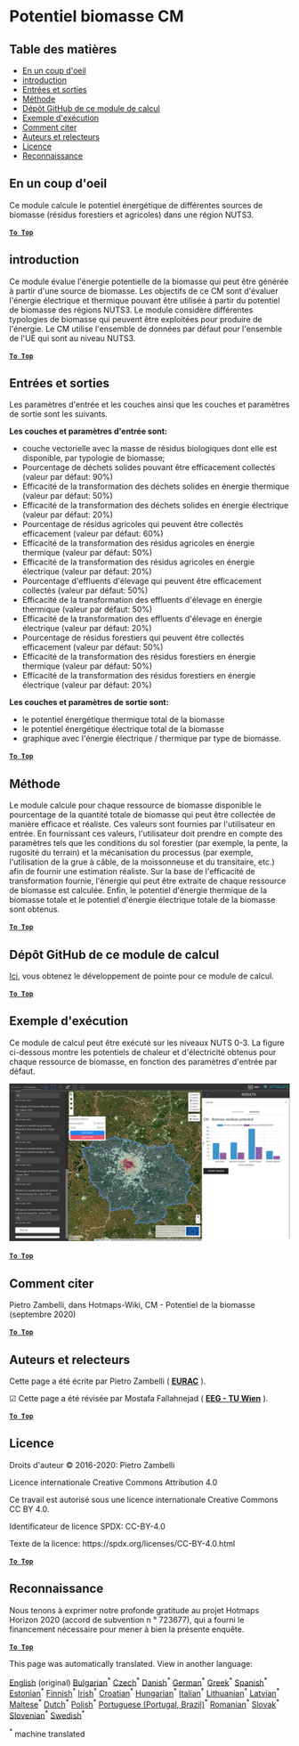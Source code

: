 <h1><a class="anchor" id="cm-biomass-potential" href="#cm-biomass-potential"><i class="fa fa-link"></i></a>Potentiel biomasse CM</h1><h2><a class="anchor" id="table-of-contents" href="#table-of-contents"><i class="fa fa-link"></i></a> Table des matières</h2><ul><li> <a href="#in-a-glance">En un coup d&#39;oeil</a></li><li> <a href="#introduction">introduction</a></li><li> <a href="#inputs-and-outputs">Entrées et sorties</a></li><li> <a href="#method">Méthode</a></li><li> <a href="#github-repository-of-this-calculation-module">Dépôt GitHub de ce module de calcul</a></li><li> <a href="#sample-run">Exemple d&#39;exécution</a></li><li> <a href="#how-to-cite">Comment citer</a></li><li> <a href="#authors-and-reviewers">Auteurs et relecteurs</a></li><li> <a href="#license">Licence</a></li><li> <a href="#acknowledgement">Reconnaissance</a></li></ul><h2><a class="anchor" id="in-a-glance" href="#in-a-glance"><i class="fa fa-link"></i></a> En un coup d&#39;oeil</h2><p> Ce module calcule le potentiel énergétique de différentes sources de biomasse (résidus forestiers et agricoles) dans une région NUTS3.</p><p> <a href="#table-of-contents"><strong><code>To Top</code></strong></a></p><h2><a class="anchor" id="introduction" href="#introduction"><i class="fa fa-link"></i></a> introduction</h2><p> Ce module évalue l&#39;énergie potentielle de la biomasse qui peut être générée à partir d&#39;une source de biomasse. Les objectifs de ce CM sont d&#39;évaluer l&#39;énergie électrique et thermique pouvant être utilisée à partir du potentiel de biomasse des régions NUTS3. Le module considère différentes typologies de biomasse qui peuvent être exploitées pour produire de l&#39;énergie. Le CM utilise l&#39;ensemble de données par défaut pour l&#39;ensemble de l&#39;UE qui sont au niveau NUTS3.</p><p> <a href="#table-of-contents"><strong><code>To Top</code></strong></a></p><h2><a class="anchor" id="inputs-and-outputs" href="#inputs-and-outputs"><i class="fa fa-link"></i></a> Entrées et sorties</h2><p> Les paramètres d&#39;entrée et les couches ainsi que les couches et paramètres de sortie sont les suivants.</p><p> <strong>Les couches et paramètres d&#39;entrée sont:</strong></p><ul><li> couche vectorielle avec la masse de résidus biologiques dont elle est disponible, par typologie de biomasse;</li><li> Pourcentage de déchets solides pouvant être efficacement collectés (valeur par défaut: 90%)</li><li> Efficacité de la transformation des déchets solides en énergie thermique (valeur par défaut: 50%)</li><li> Efficacité de la transformation des déchets solides en énergie électrique (valeur par défaut: 20%)</li><li> Pourcentage de résidus agricoles qui peuvent être collectés efficacement (valeur par défaut: 60%)</li><li> Efficacité de la transformation des résidus agricoles en énergie thermique (valeur par défaut: 50%)</li><li> Efficacité de la transformation des résidus agricoles en énergie électrique (valeur par défaut: 20%)</li><li> Pourcentage d&#39;effluents d&#39;élevage qui peuvent être efficacement collectés (valeur par défaut: 50%)</li><li> Efficacité de la transformation des effluents d&#39;élevage en énergie thermique (valeur par défaut: 50%)</li><li> Efficacité de la transformation des effluents d&#39;élevage en énergie électrique (valeur par défaut: 20%)</li><li> Pourcentage de résidus forestiers qui peuvent être collectés efficacement (valeur par défaut: 50%)</li><li> Efficacité de la transformation des résidus forestiers en énergie thermique (valeur par défaut: 50%)</li><li> Efficacité de la transformation des résidus forestiers en énergie électrique (valeur par défaut: 20%)</li></ul><p> <strong>Les couches et paramètres de sortie sont:</strong></p><ul><li> le potentiel énergétique thermique total de la biomasse</li><li> le potentiel énergétique électrique total de la biomasse</li><li> graphique avec l&#39;énergie électrique / thermique par type de biomasse.</li></ul><p> <a href="#table-of-contents"><strong><code>To Top</code></strong></a></p><h2><a class="anchor" id="method" href="#method"><i class="fa fa-link"></i></a> Méthode</h2><p> Le module calcule pour chaque ressource de biomasse disponible le pourcentage de la quantité totale de biomasse qui peut être collectée de manière efficace et réaliste. Ces valeurs sont fournies par l&#39;utilisateur en entrée. En fournissant ces valeurs, l&#39;utilisateur doit prendre en compte des paramètres tels que les conditions du sol forestier (par exemple, la pente, la rugosité du terrain) et la mécanisation du processus (par exemple, l&#39;utilisation de la grue à câble, de la moissonneuse et du transitaire, etc.) afin de fournir une estimation réaliste. Sur la base de l&#39;efficacité de transformation fournie, l&#39;énergie qui peut être extraite de chaque ressource de biomasse est calculée. Enfin, le potentiel d&#39;énergie thermique de la biomasse totale et le potentiel d&#39;énergie électrique totale de la biomasse sont obtenus.</p><p> <a href="#table-of-contents"><strong><code>To Top</code></strong></a></p><h2><a class="anchor" id="github-repository-of-this-calculation-module" href="#github-repository-of-this-calculation-module"><i class="fa fa-link"></i></a> Dépôt GitHub de ce module de calcul</h2><p> <a href="https://github.com/HotMaps/biomass_potential">Ici,</a> vous obtenez le développement de pointe pour ce module de calcul.</p><p> <a href="#table-of-contents"><strong><code>To Top</code></strong></a></p><h2><a class="anchor" id="sample-run" href="#sample-run"><i class="fa fa-link"></i></a> Exemple d&#39;exécution</h2><p> Ce module de calcul peut être exécuté sur les niveaux NUTS 0-3. La figure ci-dessous montre les potentiels de chaleur et d&#39;électricité obtenus pour chaque ressource de biomasse, en fonction des paramètres d&#39;entrée par défaut.</p><img src="/en/CM-Biomass-potential/cm_biomass_potential.png"/><p> <a href="#table-of-contents"><strong><code>To Top</code></strong></a></p><h2><a class="anchor" id="how-to-cite" href="#how-to-cite"><i class="fa fa-link"></i></a> Comment citer</h2><p> Pietro Zambelli, dans Hotmaps-Wiki, CM - Potentiel de la biomasse (septembre 2020)</p><p> <a href="#table-of-contents"><strong><code>To Top</code></strong></a></p><h2><a class="anchor" id="authors-and-reviewers" href="#authors-and-reviewers"><i class="fa fa-link"></i></a> Auteurs et relecteurs</h2><p> Cette page a été écrite par Pietro Zambelli ( <strong><a href="http://www.eurac.edu">EURAC</a></strong> ).</p><p> ☑ Cette page a été révisée par Mostafa Fallahnejad ( <strong><a href="https://eeg.tuwien.ac.at/">EEG - TU Wien</a></strong> ).</p><p> <a href="#table-of-contents"><strong><code>To Top</code></strong></a></p><h2><a class="anchor" id="license" href="#license"><i class="fa fa-link"></i></a> Licence</h2><p> Droits d&#39;auteur © 2016-2020: Pietro Zambelli</p><p> Licence internationale Creative Commons Attribution 4.0</p><p> Ce travail est autorisé sous une licence internationale Creative Commons CC BY 4.0.</p><p> Identificateur de licence SPDX: CC-BY-4.0</p><p> Texte de la licence: https://spdx.org/licenses/CC-BY-4.0.html</p><p> <a href="#table-of-contents"><strong><code>To Top</code></strong></a></p><h2><a class="anchor" id="acknowledgement" href="#acknowledgement"><i class="fa fa-link"></i></a> Reconnaissance</h2><p> Nous tenons à exprimer notre profonde gratitude au projet Hotmaps Horizon 2020 (accord de subvention n ° 723677), qui a fourni le financement nécessaire pour mener à bien la présente enquête.</p><p> <a href="#table-of-contents"><strong><code>To Top</code></strong></a></p>
<!--- THIS IS A SUPER UNIQUE IDENTIFIER -->

This page was automatically translated. View in another language:

[English](../en/CM-Biomass-potential) (original) [Bulgarian](../bg/CM-Biomass-potential)<sup>\*</sup> [Czech](../cs/CM-Biomass-potential)<sup>\*</sup> [Danish](../da/CM-Biomass-potential)<sup>\*</sup> [German](../de/CM-Biomass-potential)<sup>\*</sup> [Greek](../el/CM-Biomass-potential)<sup>\*</sup> [Spanish](../es/CM-Biomass-potential)<sup>\*</sup> [Estonian](../et/CM-Biomass-potential)<sup>\*</sup> [Finnish](../fi/CM-Biomass-potential)<sup>\*</sup>  [Irish](../ga/CM-Biomass-potential)<sup>\*</sup> [Croatian](../hr/CM-Biomass-potential)<sup>\*</sup> [Hungarian](../hu/CM-Biomass-potential)<sup>\*</sup> [Italian](../it/CM-Biomass-potential)<sup>\*</sup> [Lithuanian](../lt/CM-Biomass-potential)<sup>\*</sup> [Latvian](../lv/CM-Biomass-potential)<sup>\*</sup> [Maltese](../mt/CM-Biomass-potential)<sup>\*</sup> [Dutch](../nl/CM-Biomass-potential)<sup>\*</sup> [Polish](../pl/CM-Biomass-potential)<sup>\*</sup> [Portuguese (Portugal, Brazil)](../pt/CM-Biomass-potential)<sup>\*</sup> [Romanian](../ro/CM-Biomass-potential)<sup>\*</sup> [Slovak](../sk/CM-Biomass-potential)<sup>\*</sup> [Slovenian](../sl/CM-Biomass-potential)<sup>\*</sup> [Swedish](../sv/CM-Biomass-potential)<sup>\*</sup> 

<sup>\*</sup> machine translated
